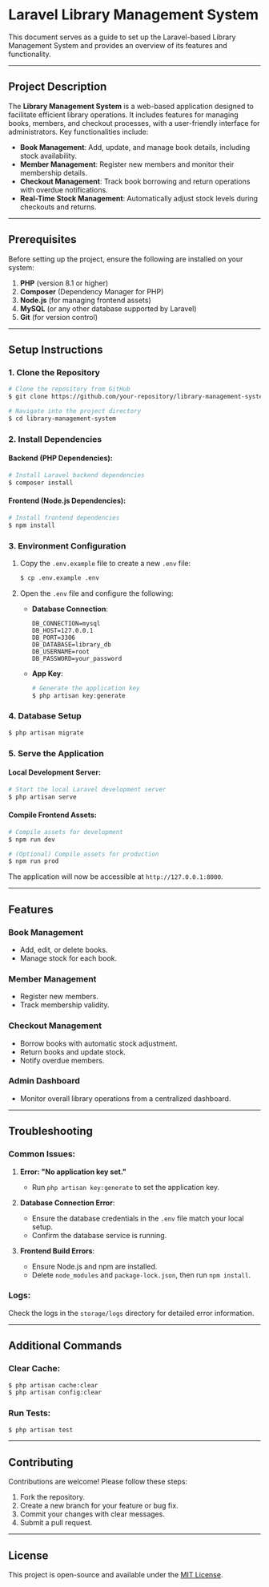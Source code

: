# Laravel Library Management System

This document serves as a guide to set up the Laravel-based Library Management System and provides an overview of its features and functionality.

---

## Project Description

The **Library Management System** is a web-based application designed to facilitate efficient library operations. It includes features for managing books, members, and checkout processes, with a user-friendly interface for administrators. Key functionalities include:

- **Book Management**: Add, update, and manage book details, including stock availability.
- **Member Management**: Register new members and monitor their membership details.
- **Checkout Management**: Track book borrowing and return operations with overdue notifications.
- **Real-Time Stock Management**: Automatically adjust stock levels during checkouts and returns.

---

## Prerequisites

Before setting up the project, ensure the following are installed on your system:

1. **PHP** (version 8.1 or higher)
2. **Composer** (Dependency Manager for PHP)
3. **Node.js** (for managing frontend assets)
4. **MySQL** (or any other database supported by Laravel)
5. **Git** (for version control)

---

## Setup Instructions

### 1. Clone the Repository

```bash
# Clone the repository from GitHub
$ git clone https://github.com/your-repository/library-management-system.git

# Navigate into the project directory
$ cd library-management-system
```

### 2. Install Dependencies

#### Backend (PHP Dependencies):

```bash
# Install Laravel backend dependencies
$ composer install
```

#### Frontend (Node.js Dependencies):

```bash
# Install frontend dependencies
$ npm install
```

### 3. Environment Configuration

1. Copy the `.env.example` file to create a new `.env` file:
   ```bash
   $ cp .env.example .env
   ```

2. Open the `.env` file and configure the following:
   
   - **Database Connection**:
     ```env
     DB_CONNECTION=mysql
     DB_HOST=127.0.0.1
     DB_PORT=3306
     DB_DATABASE=library_db
     DB_USERNAME=root
     DB_PASSWORD=your_password
     ```

   - **App Key**:
     ```bash
     # Generate the application key
     $ php artisan key:generate
     ```

### 4. Database Setup

```bash
$ php artisan migrate
```

### 5. Serve the Application

#### Local Development Server:

```bash
# Start the local Laravel development server
$ php artisan serve
```

#### Compile Frontend Assets:

```bash
# Compile assets for development
$ npm run dev

# (Optional) Compile assets for production
$ npm run prod
```

The application will now be accessible at `http://127.0.0.1:8000`.

---

## Features

### Book Management
- Add, edit, or delete books.
- Manage stock for each book.

### Member Management
- Register new members.
- Track membership validity.

### Checkout Management
- Borrow books with automatic stock adjustment.
- Return books and update stock.
- Notify overdue members.

### Admin Dashboard
- Monitor overall library operations from a centralized dashboard.

---

## Troubleshooting

### Common Issues:

1. **Error: "No application key set."**
   - Run `php artisan key:generate` to set the application key.

2. **Database Connection Error**:
   - Ensure the database credentials in the `.env` file match your local setup.
   - Confirm the database service is running.

3. **Frontend Build Errors**:
   - Ensure Node.js and npm are installed.
   - Delete `node_modules` and `package-lock.json`, then run `npm install`.

### Logs:
Check the logs in the `storage/logs` directory for detailed error information.

---

## Additional Commands

### Clear Cache:
```bash
$ php artisan cache:clear
$ php artisan config:clear
```

### Run Tests:
```bash
$ php artisan test
```

---

## Contributing

Contributions are welcome! Please follow these steps:

1. Fork the repository.
2. Create a new branch for your feature or bug fix.
3. Commit your changes with clear messages.
4. Submit a pull request.

---

## License

This project is open-source and available under the [MIT License](LICENSE).

